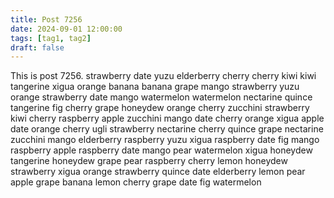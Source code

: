 ```yaml
---
title: Post 7256
date: 2024-09-01 12:00:00
tags: [tag1, tag2]
draft: false
---
```

This is post 7256.
strawberry
date
yuzu
elderberry
cherry
cherry
kiwi
kiwi
tangerine
xigua
orange
banana
banana
grape
mango
strawberry
yuzu
orange
strawberry
date
mango
watermelon
watermelon
nectarine
quince
tangerine
fig
cherry
grape
honeydew
orange
cherry
zucchini
strawberry
kiwi
cherry
raspberry
apple
zucchini
mango
date
cherry
orange
xigua
apple
date
orange
cherry
ugli
strawberry
nectarine
cherry
quince
grape
nectarine
zucchini
mango
elderberry
raspberry
yuzu
xigua
raspberry
date
fig
mango
raspberry
apple
raspberry
date
mango
pear
watermelon
xigua
honeydew
tangerine
honeydew
grape
pear
raspberry
cherry
lemon
honeydew
strawberry
xigua
orange
strawberry
quince
date
elderberry
lemon
pear
apple
grape
banana
lemon
cherry
grape
date
fig
watermelon
